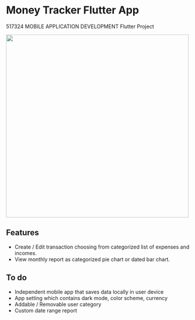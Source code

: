 # Money Tracker Flutter App

517324 MOBILE APPLICATION DEVELOPMENT Flutter Project

<img src="https://github.com/SarawinT/MoneyTracker/blob/master/moneytracker_app/app_demo.gif" height="500"/>

## Features 
- Create / Edit transaction choosing from categorized list of expenses and incomes. 
- View monthly report as categorized pie chart or dated bar chart.

## To do
- Independent mobile app that saves data locally in user device
- App setting which contains dark mode, color scheme, currency
- Addable / Removable user category
- Custom date range report
